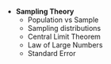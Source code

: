 - **Sampling Theory**
  - Population vs Sample
  - Sampling distributions
  - Central Limit Theorem
  - Law of Large Numbers
  - Standard Error
